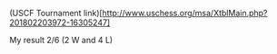 (USCF Tournament link)[http://www.uschess.org/msa/XtblMain.php?201802203972-16305247]

My result 2/6 (2 W and 4 L)


